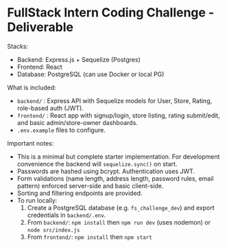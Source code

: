 # FullStack Intern Coding Challenge - Deliverable

Stacks:
- Backend: Express.js + Sequelize (Postgres)
- Frontend: React
- Database: PostgreSQL (can use Docker or local PG)

What is included:
- `backend/` : Express API with Sequelize models for User, Store, Rating, role-based auth (JWT).
- `frontend/` : React app with signup/login, store listing, rating submit/edit, and basic admin/store-owner dashboards.
- `.env.example` files to configure.

Important notes:
- This is a minimal but complete starter implementation. For development convenience the backend will `sequelize.sync()` on start.
- Passwords are hashed using bcrypt. Authentication uses JWT.
- Form validations (name length, address length, password rules, email pattern) enforced server-side and basic client-side.
- Sorting and filtering endpoints are provided.
- To run locally:
  1. Create a PostgreSQL database (e.g. `fs_challenge_dev`) and export credentials in `backend/.env`.
  2. From `backend/`: `npm install` then `npm run dev` (uses nodemon) or `node src/index.js`
  3. From `frontend/`: `npm install` then `npm start`
